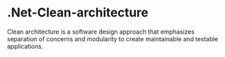 # .Net-Clean-architecture
Clean architecture is a software design approach that emphasizes separation of concerns and modularity to create maintainable and testable applications.
